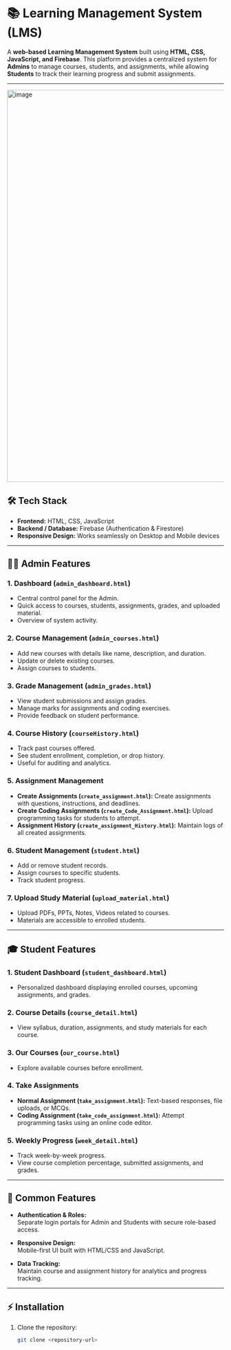 # 📚 Learning Management System (LMS)

A **web-based Learning Management System** built using **HTML, CSS, JavaScript, and Firebase**. This platform provides a centralized system for **Admins** to manage courses, students, and assignments, while allowing **Students** to track their learning progress and submit assignments.

---
<img width="1920" height="910" alt="image" src="https://github.com/user-attachments/assets/c45df0d7-45cb-40b5-8c41-387c30c16a58" />



## 🛠 Tech Stack

- **Frontend:** HTML, CSS, JavaScript  
- **Backend / Database:** Firebase (Authentication & Firestore)  
- **Responsive Design:** Works seamlessly on Desktop and Mobile devices  

---

## 👩‍🏫 Admin Features

### 1. Dashboard (`admin_dashboard.html`)
- Central control panel for the Admin.
- Quick access to courses, students, assignments, grades, and uploaded material.
- Overview of system activity.

### 2. Course Management (`admin_courses.html`)
- Add new courses with details like name, description, and duration.
- Update or delete existing courses.
- Assign courses to students.

### 3. Grade Management (`admin_grades.html`)
- View student submissions and assign grades.
- Manage marks for assignments and coding exercises.
- Provide feedback on student performance.

### 4. Course History (`courseHistory.html`)
- Track past courses offered.
- See student enrollment, completion, or drop history.
- Useful for auditing and analytics.

### 5. Assignment Management
- **Create Assignments (`create_assignment.html`):** Create assignments with questions, instructions, and deadlines.  
- **Create Coding Assignments (`create_Code_Assignment.html`):** Upload programming tasks for students to attempt.  
- **Assignment History (`create_assignment_History.html`):** Maintain logs of all created assignments.

### 6. Student Management (`student.html`)
- Add or remove student records.
- Assign courses to specific students.
- Track student progress.

### 7. Upload Study Material (`upload_material.html`)
- Upload PDFs, PPTs, Notes, Videos related to courses.
- Materials are accessible to enrolled students.

---

## 🎓 Student Features

### 1. Student Dashboard (`student_dashboard.html`)
- Personalized dashboard displaying enrolled courses, upcoming assignments, and grades.

### 2. Course Details (`course_detail.html`)
- View syllabus, duration, assignments, and study materials for each course.

### 3. Our Courses (`our_course.html`)
- Explore available courses before enrollment.

### 4. Take Assignments
- **Normal Assignment (`take_assignment.html`):** Text-based responses, file uploads, or MCQs.  
- **Coding Assignment (`take_code_assignment.html`):** Attempt programming tasks using an online code editor.

### 5. Weekly Progress (`week_detail.html`)
- Track week-by-week progress.
- View course completion percentage, submitted assignments, and grades.

---

## 🌟 Common Features

- **Authentication & Roles:**  
  Separate login portals for Admin and Students with secure role-based access.

- **Responsive Design:**  
  Mobile-first UI built with HTML/CSS and JavaScript.

- **Data Tracking:**  
  Maintain course and assignment history for analytics and progress tracking.

---

## ⚡ Installation

1. Clone the repository:  
   ```bash
   git clone <repository-url>
